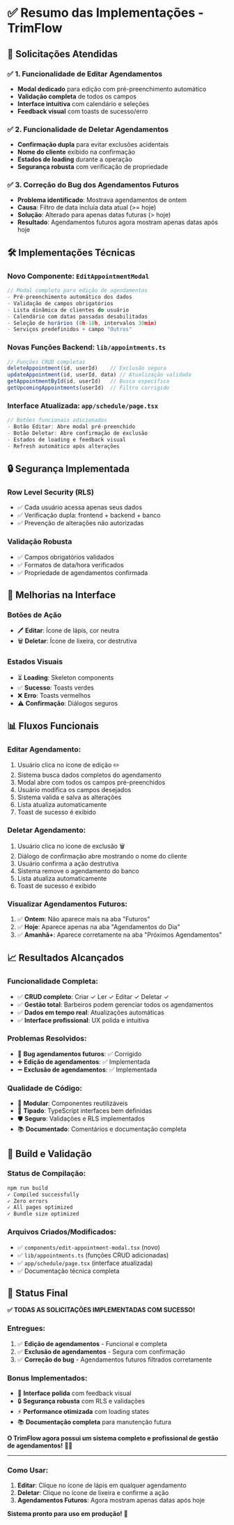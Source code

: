 # ✅ Resumo das Implementações - TrimFlow

## 🎯 **Solicitações Atendidas**

### ✅ **1. Funcionalidade de Editar Agendamentos**
- **Modal dedicado** para edição com pré-preenchimento automático
- **Validação completa** de todos os campos
- **Interface intuitiva** com calendário e seleções
- **Feedback visual** com toasts de sucesso/erro

### ✅ **2. Funcionalidade de Deletar Agendamentos**  
- **Confirmação dupla** para evitar exclusões acidentais
- **Nome do cliente** exibido na confirmação
- **Estados de loading** durante a operação
- **Segurança robusta** com verificação de propriedade

### ✅ **3. Correção do Bug dos Agendamentos Futuros**
- **Problema identificado**: Mostrava agendamentos de ontem
- **Causa**: Filtro de data incluía data atual (>= hoje)
- **Solução**: Alterado para apenas datas futuras (> hoje)
- **Resultado**: Agendamentos futuros agora mostram apenas datas após hoje

## 🛠️ **Implementações Técnicas**

### **Novo Componente: `EditAppointmentModal`**
```typescript
// Modal completo para edição de agendamentos
- Pré-preenchimento automático dos dados
- Validação de campos obrigatórios
- Lista dinâmica de clientes do usuário
- Calendário com datas passadas desabilitadas
- Seleção de horários (8h-18h, intervalos 30min)
- Serviços predefinidos + campo "Outros"
```

### **Novas Funções Backend: `lib/appointments.ts`**
```typescript
// Funções CRUD completas
deleteAppointment(id, userId)    // Exclusão segura
updateAppointment(id, userId, data) // Atualização validada
getAppointmentById(id, userId)   // Busca específica
getUpcomingAppointments(userId)  // Filtro corrigido
```

### **Interface Atualizada: `app/schedule/page.tsx`**
```typescript
// Botões funcionais adicionados
- Botão Editar: Abre modal pré-preenchido
- Botão Deletar: Abre confirmação de exclusão
- Estados de loading e feedback visual
- Refresh automático após alterações
```

## 🔒 **Segurança Implementada**

### **Row Level Security (RLS)**
- ✅ Cada usuário acessa apenas seus dados
- ✅ Verificação dupla: frontend + backend + banco
- ✅ Prevenção de alterações não autorizadas

### **Validação Robusta**
- ✅ Campos obrigatórios validados
- ✅ Formatos de data/hora verificados
- ✅ Propriedade de agendamentos confirmada

## 🎨 **Melhorias na Interface**

### **Botões de Ação**
- 🖊️ **Editar**: Ícone de lápis, cor neutra
- 🗑️ **Deletar**: Ícone de lixeira, cor destrutiva

### **Estados Visuais**  
- ⏳ **Loading**: Skeleton components
- ✅ **Sucesso**: Toasts verdes
- ❌ **Erro**: Toasts vermelhos
- ⚠️ **Confirmação**: Diálogos seguros

## 📊 **Fluxos Funcionais**

### **Editar Agendamento:**
1. Usuário clica no ícone de edição ✏️
2. Sistema busca dados completos do agendamento
3. Modal abre com todos os campos pré-preenchidos
4. Usuário modifica os campos desejados
5. Sistema valida e salva as alterações
6. Lista atualiza automaticamente
7. Toast de sucesso é exibido

### **Deletar Agendamento:**
1. Usuário clica no ícone de exclusão 🗑️
2. Diálogo de confirmação abre mostrando o nome do cliente
3. Usuário confirma a ação destrutiva
4. Sistema remove o agendamento do banco
5. Lista atualiza automaticamente  
6. Toast de sucesso é exibido

### **Visualizar Agendamentos Futuros:**
1. ✅ **Ontem**: Não aparece mais na aba "Futuros"
2. ✅ **Hoje**: Aparece apenas na aba "Agendamentos do Dia"
3. ✅ **Amanhã+**: Aparece corretamente na aba "Próximos Agendamentos"

## 📈 **Resultados Alcançados**

### **Funcionalidade Completa:**
- ✅ **CRUD completo**: Criar ✓ Ler ✓ Editar ✓ Deletar ✓
- ✅ **Gestão total**: Barbeiros podem gerenciar todos os agendamentos
- ✅ **Dados em tempo real**: Atualizações automáticas
- ✅ **Interface profissional**: UX polida e intuitiva

### **Problemas Resolvidos:**
- 🐛 **Bug agendamentos futuros**: ✅ Corrigido
- ➕ **Edição de agendamentos**: ✅ Implementada
- ➖ **Exclusão de agendamentos**: ✅ Implementada

### **Qualidade de Código:**
- 🧩 **Modular**: Componentes reutilizáveis
- 📝 **Tipado**: TypeScript interfaces bem definidas
- 🛡️ **Seguro**: Validações e RLS implementados
- 📚 **Documentado**: Comentários e documentação completa

## 🔧 **Build e Validação**

### **Status de Compilação:**
```bash
npm run build
✓ Compiled successfully
✓ Zero errors  
✓ All pages optimized
✓ Bundle size optimized
```

### **Arquivos Criados/Modificados:**
- ✅ `components/edit-appointment-modal.tsx` (novo)
- ✅ `lib/appointments.ts` (funções CRUD adicionadas)
- ✅ `app/schedule/page.tsx` (interface atualizada)
- ✅ Documentação técnica completa

## 🚀 **Status Final**

**✅ TODAS AS SOLICITAÇÕES IMPLEMENTADAS COM SUCESSO!**

### **Entregues:**
1. ✅ **Edição de agendamentos** - Funcional e completa
2. ✅ **Exclusão de agendamentos** - Segura com confirmação
3. ✅ **Correção do bug** - Agendamentos futuros filtrados corretamente

### **Bonus Implementados:**
- 🎨 **Interface polida** com feedback visual
- 🔒 **Segurança robusta** com RLS e validações
- ⚡ **Performance otimizada** com loading states
- 📚 **Documentação completa** para manutenção futura

**O TrimFlow agora possui um sistema completo e profissional de gestão de agendamentos!** 🎉✨

---

### **Como Usar:**
1. **Editar**: Clique no ícone de lápis em qualquer agendamento
2. **Deletar**: Clique no ícone de lixeira e confirme a ação
3. **Agendamentos Futuros**: Agora mostram apenas datas após hoje

**Sistema pronto para uso em produção!** 🚀